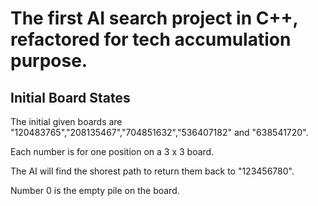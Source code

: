 # The first AI search project in C++, refactored for tech accumulation purpose.

## Initial Board States

The initial given boards are "120483765","208135467","704851632","536407182" and "638541720".

Each number is for one position on a 3 x 3 board.

The AI will find the shorest path to return them back to "123456780".

Number 0 is the empty pile on the board.
